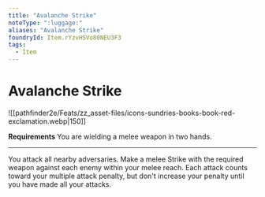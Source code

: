 ```yaml
---
title: "Avalanche Strike"
noteType: ":luggage:"
aliases: "Avalanche Strike"
foundryId: Item.rYzvHSVo80NEU3F3
tags:
  - Item
---
```


# Avalanche Strike
![[pathfinder2e/Feats/zz_asset-files/icons-sundries-books-book-red-exclamation.webp|150]]

**Requirements** You are wielding a melee weapon in two hands.

* * *

You attack all nearby adversaries. Make a melee Strike with the required weapon against each enemy within your melee reach. Each attack counts toward your multiple attack penalty, but don't increase your penalty until you have made all your attacks.
